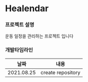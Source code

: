 # Healendar

### 프로젝트 설명
운동 일정을 관리하는 프로젝트 입니다

### 개발타임라인
날짜 | 내용
---- | ---- 
2021.08.25 | create repository
